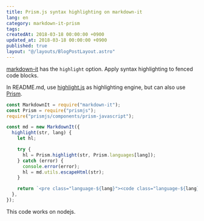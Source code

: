 ```yaml
---
title: Prism.js syntax highlighting on markdown-it
lang: en
category: markdown-it-prism
tags:
createdAt: 2018-03-18 00:00:00 +0900
updated_at: 2018-03-18 00:00:00 +0900
published: true
layout: "@/layouts/BlogPostLayout.astro"
---
```


[markdown-it](https://github.com/markdown-it/markdown-it) has the `highlight` option.
Apply syntax highlighting to fenced code blocks.

In README.md, use [highlight.js](https://highlightjs.org/) as highlighting engine, but can also use [Prism](http://prismjs.com/).

```js
const MarkdownIt = require("markdown-it");
const Prism = require("prismjs");
require("prismjs/components/prism-javascript");

const md = new MarkdownIt({
  highlight(str, lang) {
    let hl;

    try {
      hl = Prism.highlight(str, Prism.languages[lang]);
    } catch (error) {
      console.error(error);
      hl = md.utils.escapeHtml(str);
    }

    return `<pre class="language-${lang}"><code class="language-${lang}">${hl}</code></pre>`;
  },
});
```

This code works on nodejs.
